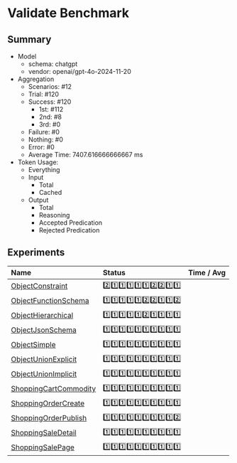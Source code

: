 # Validate Benchmark
## Summary
  - Model
    - schema: chatgpt
    - vendor: openai/gpt-4o-2024-11-20
  - Aggregation
    - Scenarios: #12
    - Trial: #120
    - Success: #120
      - 1st: #112
      - 2nd: #8
      - 3rd: #0
    - Failure: #0
    - Nothing: #0
    - Error: #0
    - Average Time: 7407.616666666667 ms
  - Token Usage:
    - Everything
    - Input
      - Total
      - Cached
    - Output
      - Total
      - Reasoning
      - Accepted Predication
      - Rejected Predication

## Experiments
Name | Status | Time / Avg
:----|:-------|------------:
[ObjectConstraint](./ObjectConstraint/README.md) | 2️⃣1️⃣1️⃣1️⃣1️⃣1️⃣2️⃣2️⃣1️⃣1️⃣
[ObjectFunctionSchema](./ObjectFunctionSchema/README.md) | 1️⃣1️⃣1️⃣1️⃣1️⃣2️⃣2️⃣1️⃣1️⃣2️⃣
[ObjectHierarchical](./ObjectHierarchical/README.md) | 1️⃣1️⃣1️⃣1️⃣1️⃣2️⃣1️⃣1️⃣1️⃣1️⃣
[ObjectJsonSchema](./ObjectJsonSchema/README.md) | 1️⃣1️⃣1️⃣1️⃣1️⃣1️⃣1️⃣1️⃣1️⃣1️⃣
[ObjectSimple](./ObjectSimple/README.md) | 1️⃣1️⃣1️⃣1️⃣1️⃣1️⃣1️⃣1️⃣1️⃣1️⃣
[ObjectUnionExplicit](./ObjectUnionExplicit/README.md) | 1️⃣1️⃣1️⃣1️⃣1️⃣1️⃣1️⃣1️⃣1️⃣1️⃣
[ObjectUnionImplicit](./ObjectUnionImplicit/README.md) | 1️⃣1️⃣1️⃣1️⃣1️⃣1️⃣1️⃣1️⃣1️⃣1️⃣
[ShoppingCartCommodity](./ShoppingCartCommodity/README.md) | 1️⃣1️⃣1️⃣1️⃣1️⃣1️⃣1️⃣1️⃣1️⃣1️⃣
[ShoppingOrderCreate](./ShoppingOrderCreate/README.md) | 1️⃣1️⃣1️⃣1️⃣1️⃣1️⃣1️⃣1️⃣1️⃣1️⃣
[ShoppingOrderPublish](./ShoppingOrderPublish/README.md) | 1️⃣1️⃣1️⃣1️⃣1️⃣1️⃣1️⃣1️⃣1️⃣2️⃣
[ShoppingSaleDetail](./ShoppingSaleDetail/README.md) | 1️⃣1️⃣1️⃣1️⃣1️⃣1️⃣1️⃣1️⃣1️⃣1️⃣
[ShoppingSalePage](./ShoppingSalePage/README.md) | 1️⃣1️⃣1️⃣1️⃣1️⃣1️⃣1️⃣1️⃣1️⃣1️⃣